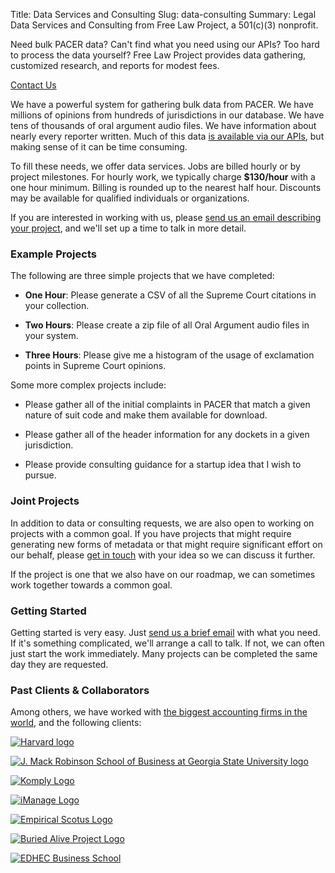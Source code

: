 Title: Data Services and Consulting
Slug: data-consulting
Summary: Legal Data Services and Consulting from Free Law Project, a 501(c)(3)
             nonprofit.


<div class="row">
    <div class="col-xs-12 col-sm-8 col-md-9">
        <p class="lead">Need bulk PACER data? Can't find what you need using our APIs? Too hard to process the data yourself? Free Law Project provides data gathering, customized research, and reports for modest fees.</p>
    </div>
    <div class="col-xs-12 col-sm-4 col-md-3">
        <span class="pull-right"><a href="{filename}/pages/contact.md" class="btn btn-lg btn-danger">Contact Us</a></span>
    </div>
</div>

We have a powerful system for gathering bulk data from PACER. We have millions of opinions from hundreds of jurisdictions in our database. We have tens of thousands of oral argument audio files. We have information about nearly every reporter written. Much of this data <a href="https://www.courtlistener.com/api/">is available via our APIs</a>, but making sense of it can be time consuming.

To fill these needs, we offer data services. Jobs are billed hourly or by project milestones. For hourly work, we typically charge **$130/hour** with a one hour minimum. Billing is rounded up to the nearest half hour. Discounts may be available for qualified individuals or organizations.

If you are interested in working with us, please [send us an email describing your project][c], and we'll set up a time to talk in more detail.


### Example Projects

The following are three simple projects that we have completed:

 - **One Hour**: Please generate a CSV of all the Supreme Court citations in your collection.

 - **Two Hours**: Please create a zip file of all Oral Argument audio files in your system.

 - **Three Hours**: Please give me a histogram of the usage of exclamation points in Supreme Court opinions.

Some more complex projects include:

 - Please gather all of the initial complaints in PACER that match a given nature of suit code and make them available for download.
 
 - Please gather all of the header information for any dockets in a given jurisdiction.
 
 - Please provide consulting guidance for a startup idea that I wish to pursue. 


### Joint Projects

In addition to data or consulting requests, we are also open to working on projects with a common goal. If you have projects that might require generating new forms of metadata or that might require significant effort on our behalf, please [get in touch][c] with your idea so we can discuss it further. 

If the project is one that we also have on our roadmap, we can sometimes work together towards a common goal.


### Getting Started

Getting started is very easy. Just [send us a brief email][c] with what you need. If it's something complicated, we'll arrange a call to talk. If not, we can often just start the work immediately. Many projects can be completed the same day they are requested.


### Past Clients & Collaborators

<div class="row">
    <div class="col-xs-12">
        <p>Among others, we have worked with <a href="https://en.wikipedia.org/wiki/Big_Four_accounting_firms" rel="nofollow" target="_blank">the biggest accounting firms in the world</a>, and the following clients:</p>
    </div>
    <div class="col-xs-3">
        <p><a href="https://sociology.fas.harvard.edu/" rel="nofollow"
           target="_blank">
            <img src="{filename}/images/services-logos/harvard-sociology-logo.png"
                 alt="Harvard logo"
                 class="img-responsive border">
        </a></p>
    </div>
    <div class="col-xs-3">
        <p><a href="{filename}/dol-grant.md" rel="nofollow"
           target="_blank">
            <img src="{filename}/images/gsu.png"
                 alt="J. Mack Robinson School of Business at Georgia State University logo"
                 class="img-responsive border">
        </a></p>
    </div>
    <div class="col-xs-3">
        <p>
            <a href="https://komply.co" rel="nofollow"
               target="_blank">
                <img src="{filename}/images/services-logos/komply.png"
                     alt="Komply Logo"
                     class="img-responsive border">
            </a>
        </p>
    </div>
    <div class="col-xs-3">
        <p>
            <a href="https://imanage.com" rel="nofollow"
               target="_blank">
                <img src="{filename}/images/services-logos/imanage.svg"
                     alt="iManage Logo"
                     class="img-responsive border">
            </a>
        </p>
    </div>
</div>
<div class="row">
    <div class="col-xs-3">
        <p><a href="https://empiricalscotus.com/" rel="nofollow"
           target="_blank">
            <img src="{filename}/images/services-logos/empirical-scotus.png"
                 alt="Empirical Scotus Logo"
                 class="img-responsive border">
        </a></p>
    </div>
    <div class="col-xs-3">
        <p><a href="https://buriedaliveproject.org/" rel="nofollow"
           target="_blank">
            <img src="{filename}/images/services-logos/buried-alive-project.png"
                 alt="Buried Alive Project Logo"
                 class="img-responsive border">
        </a></p>
    </div>
    <div class="col-xs-3">
        <p><a href="https://www.edhec.edu" rel="nofollow"
           target="_blank">
            <img src="{filename}/images/services-logos/edhec.png"
                 alt="EDHEC Business School"
                 class="img-responsive border">
        </a></p>
    </div>
</div>

[c]: {filename}/pages/contact.md
